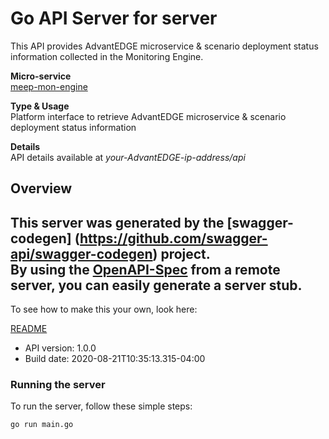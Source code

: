 # Go API Server for server

This API provides AdvantEDGE microservice & scenario deployment status information collected in the Monitoring Engine. <p>**Micro-service**<br>[meep-mon-engine](https://github.com/InterDigitalInc/AdvantEDGE/tree/master/go-apps/meep-mon-engine) <p>**Type & Usage**<br>Platform interface to retrieve AdvantEDGE microservice & scenario deployment status information <p>**Details**<br>API details available at _your-AdvantEDGE-ip-address/api_

## Overview
This server was generated by the [swagger-codegen]
(https://github.com/swagger-api/swagger-codegen) project.  
By using the [OpenAPI-Spec](https://github.com/OAI/OpenAPI-Specification) from a remote server, you can easily generate a server stub.  
-

To see how to make this your own, look here:

[README](https://github.com/swagger-api/swagger-codegen/blob/master/README.md)

- API version: 1.0.0
- Build date: 2020-08-21T10:35:13.315-04:00


### Running the server
To run the server, follow these simple steps:

```
go run main.go
```

